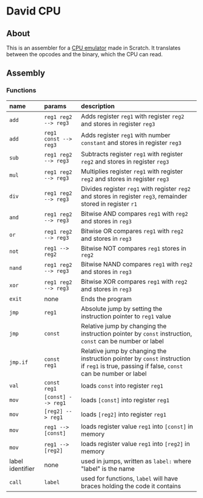 # David CPU

## About

This is an assembler for a [CPU emulator](https://scratch.mit.edu/projects/1059169040/) made in Scratch. It translates between the opcodes and the binary, which the CPU can read. 

## Assembly 

### Functions

| name   | params| description       |
| :--- | :--- | :--- |
| `add` | `reg1 reg2 --> reg3` | Adds register `reg1` with register `reg2` and stores in register `reg3` |
| `add` | `reg1 const --> reg3` | Adds register `reg1` with number `constant` and stores in register `reg3` |
| `sub` | `reg1 reg2 --> reg3` | Subtracts register `reg1` with register `reg2` and stores in register `reg3` |
| `mul` | `reg1 reg2 --> reg3` | Multiplies register `reg1` with register `reg2` and stores in register `reg3` |
| `div` | `reg1 reg2 --> reg3` | Divides register `reg1` with register `reg2` and stores in register `reg3`, remainder stored in register `r1` |
| `and` | `reg1 reg2 --> reg3` | Bitwise AND compares `reg1` with `reg2` and stores in `reg3` |
| `or` | `reg1 reg2 --> reg3` | Bitwise OR compares `reg1` with `reg2` and stores in `reg3` |
| `not` | `reg1 --> reg2` | Bitwise NOT compares `reg1` stores in `reg2` |
| `nand` | `reg1 reg2 --> reg3` | Bitwise NAND compares `reg1` with `reg2` and stores in `reg3` |
| `xor` | `reg1 reg2 --> reg3` | Bitwise XOR compares `reg1` with `reg2` and stores in `reg3` |
| `exit` | none | Ends the program |
| `jmp` | `reg1` | Absolute jump by setting the instruction pointer to `reg1` value |
| `jmp` | `const` | Relative jump by changing the instruction pointer by `const` instruction, `const` can be number or label |
| `jmp.if` | `const reg1` | Relative jump by changing the instruction pointer by `const` instruction if `reg1` is true, passing if false, `const` can be number or label |
| `val` | `const reg1` | loads `const` into register `reg1`  |
| `mov` | `[const] --> reg1` | loads `[const]` into register `reg1` |
| `mov` | `[reg2] --> reg1` | loads `[reg2]` into register `reg1` | 
| `mov` | `reg1 --> [const]` | loads register value `reg1` into `[const]` in memory | 
| `mov` | `reg1 --> [reg2]` | loads register value `reg1` into `[reg2]` in memory | 
| label identifier | none | used in jumps, written as `label:` where "label" is the name | 
| `call` | `label` | used for functions, `label` will have braces holding the code it contains | 
